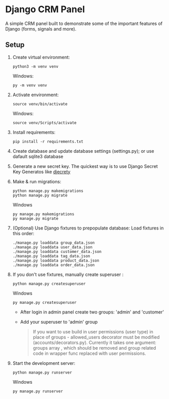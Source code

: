 # Django CRM Panel

A simple CRM panel built to demonstrate  some of the important features of Django (forms, signals and more).

## Setup

1. Create virtual environment:
    ```
    python3 -m venv venv
    ```
    Windows:
    ```
    py -m venv venv
    ```

2. Activate environment:
    ```
    source venv/bin/activate
    ```
    Windows:
    ```
    source venv/Scripts/activate
    ```

3. Install requirements:
    ```
    pip install -r requirements.txt
    ```

4. Create database and update database settings (settings.py); or use dafault sqlite3 database

5. Generate a new secret key. The quickest way is to use Django Secret Key Generatos like [djecrety](https://djecrety.ir/)

6. Make & run migrations:
    ```
    python manage.py makemigrations
    python manage.py migrate
    ```
    Windows
    ```
    py manage.py makemigrations
    py manage.py migrate
    ```

7. (Optional) Use Django fixtures to prepopulate database:
    Load fixtures in this order:
    ```
    ./manage.py loaddata group_data.json
    ./manage.py loaddata user_data.json
    ./manage.py loaddata customer_data.json
    ./manage.py loaddata tag_data.json
    ./manage.py loaddata product_data.json
    ./manage.py loaddata order_data.json
    ```

7. If you don't use fixtures, manually create superuser :
    ```
    python manage.py createsuperuser
    ```
    Windows
    ```
    py manage.py createsuperuser
    ```
    - After login in admin panel create two groups: 'admin' and 'customer'
    - Add your superuser to 'admin' group

        > If you want to use build in user permissions (user type) in place of groups - allowed_users decorator must be modified (accounts/decorators.py).
        > Currently it takes one argument: groups array , which should be removed and group related code in wrapper func replaced with user permissions.

8. Start the development server:
    ```
    python manage.py runserver
    ```
    Windows
    ```
    py manage.py runserver
    ```